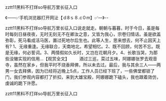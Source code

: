 zztt11黑料不打烊so导航万里长征入口

《——✅手机浏览器打开网沚【ｄ8ｓ８.c０m】✅—》--

zztt11黑料不打烊so导航万里长征入口说走就走。朝朝与暮暮，时于今日，虽是每时每刻日昼夜夜，无时无刻无不在卿汝之意，又皆为我心，宗卷归情话。虽是欲盖弥彰，死马看成活马医，置过死地尔后生也。此等人生，思来想去，何不止因天上有?
1、无缘重逢。无缘联合，天南地北，希望相忆。2、既不回顾，何苦不忘。既是无缘，何必誓词。3、两情假如久长时，又岂在花朝月夕。4、长歌当哭，为那些没辙实现的信用...【观赏全文】
　　酒过三巡，菜过五味，阿娜娜张罗去观音寺，虽然在家乡，但我平时不烧香拜佛，所以未去过。最后，我与其余三人——两男一女去拜佛，因为已经将近晚上5点，工作人员已经下班了，一些佛堂都锁了门，我们参观内容都打了折扣，来到大雄宝殿，阿娜娜跪下磕头，我也跟着效仿，虔诚的跪下许愿。





zztt11黑料不打烊so导航万里长征入口
